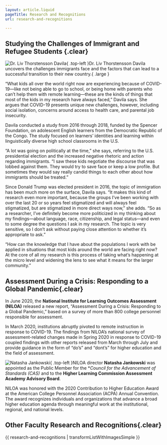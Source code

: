 ```yaml
---
layout: article.liquid
pageTitle: Research and Recognitions
url: research-and-recognitions

---
```

## Studying the Challenges of Immigrant and Refugee Students {.clear}

![Dr. Liv Thorstensson Davila](/img/faculty/liv-thorstensson-davila.png){ .top-left }Dr. Liv Thorstensson Davila uncovers the challenges immigrants face and the factors that can lead to a successful transition to their new country.{ .large }

“What kids all over the world right now are experiencing because of COVID-19—like not being able to go to school, or being home with parents who can’t help them with remote learning—these are the kinds of things that most of the kids in my research have always faced,” Davila says. She argues that COVID-19 presents unique new challenges, however, including social isolation, concerns around access to health care, and parental job insecurity.

Davila conducted a study from 2016 through 2018, funded by the Spencer Foundation, on adolescent English learners from the Democratic Republic of the Congo. The study focused on learners’ identities and learning within linguistically diverse high school classrooms in the U.S.

“A lot was going on politically at the time,” she says, referring to the U.S. presidential election and the increased negative rhetoric and action regarding immigrants. “I saw these kids negotiate the discourse that was lobbed against them. They would try to save face or keep a low profile. But sometimes they would say really candid things to each other about how immigrants should be treated.”

Since Donald Trump was elected president in 2016, the topic of immigration has been much more on the surface, Davila says. “It makes this kind of research even more important, because the groups I’ve been working with over the last 20 or so years feel stigmatized and will always feel stigmatized, but are stigmatized in more direct ways now,” she adds. “So as a researcher, I’ve definitely become more politicized in my thinking about my findings—about language, race, citizenship, and legal status—and even to some degree the  questions I ask in my research. The topic is very sensitive, so I don’t ask without paying close attention to whether it’s appropriate to ask.”

“How can the knowledge that I have about the populations I work with be applied in situations that most kids around the world are facing right now? At the core of all my research is this process of taking what’s happening at the micro level and widening the lens to see what it means for the larger community.”

## Assessment During a Crisis: Responding to a Global Pandemic{.clear}

In June 2020, the **National Institute for Learning Outcomes Assessment (NILOA)** released a new report, “Assessment During a Crisis: Responding to a Global Pandemic,” based on a survey of more than 800 college personnel responsible for assessment.

In March 2020, institutions abruptly pivoted to remote instruction in response to COVID-19. The findings from NILOA’s national survey of assessment-related changes made in Spring 2020 in response to COVID-19 coupled findings with other reports released from March through July and provide guidance in the form of “do’s” and “dont’s” for higher education and the field of assessment.

![Natasha Jankowski](/img/faculty/natasha-jankowski.png){ .top-left }NILOA director **Natasha Jankowski** was appointed as the Public Member for the **Council for the Advancement of Standards (CAS)* and to the **Higher Learning Commission Assessment Academy Advisory Board**.

NILOA was honored with the 2020 Contribution to Higher Education Award at the American College Personnel Association (ACPA) Annual Convention. The award recognizes individuals and organizations that advance a broad higher education agenda through meaningful work at the institutional, regional, and national levels.

## Other Faculty Research and Recognitions{.clear}

{{ research-and-recognitions | transformListWithImagesSimple }}